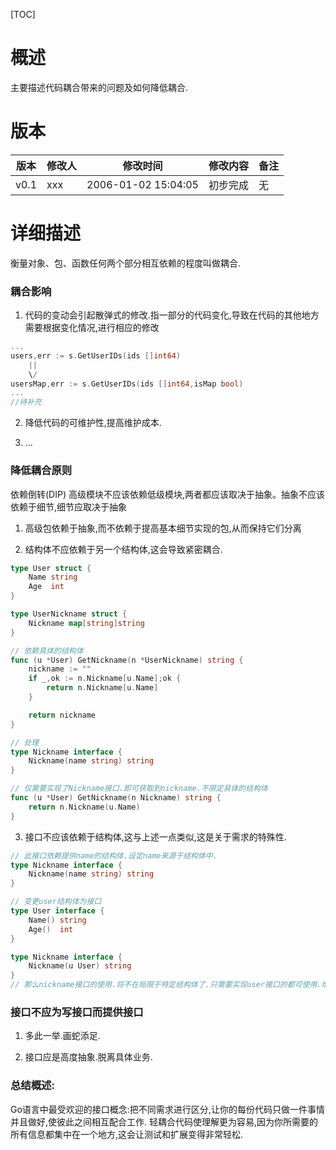 [TOC]

# 概述

主要描述代码耦合带来的问题及如何降低耦合.

# 版本

|   版本     |   修改人  |   修改时间             |   修改内容    |   备注    |
|   ---     |   ---    |    ---                |      ---     |   ---    |
|   v0.1    |   xxx    |  2006-01-02 15:04:05  |   初步完成    |   无      |


# 详细描述

衡量对象、包、函数任何两个部分相互依赖的程度叫做耦合.

### 耦合影响

1. 代码的变动会引起散弹式的修改.指一部分的代码变化,导致在代码的其他地方需要根据变化情况,进行相应的修改
```go
...
users,err := s.GetUserIDs(ids []int64)
    ||
    \/
usersMap,err := s.GetUserIDs(ids []int64,isMap bool)
...
//待补充
```

2. 降低代码的可维护性,提高维护成本.

3. ...

### 降低耦合原则

依赖倒转(DIP)
高级模块不应该依赖低级模块,两者都应该取决于抽象。抽象不应该依赖于细节,细节应取决于抽象

1. 高级包依赖于抽象,而不依赖于提高基本细节实现的包,从而保持它们分离

2. 结构体不应依赖于另一个结构体,这会导致紧密耦合.
```go
type User struct {
    Name string
    Age  int
}

type UserNickname struct {
    Nickname map[string]string
}

// 依赖具体的结构体
func (u *User) GetNickname(n *UserNickname) string {
    nickname := ""
    if _,ok := n.Nickname[u.Name];ok {
        return n.Nickname[u.Name]
    }

    return nickname
}

// 处理
type Nickname interface {
    Nickname(name string) string
}

// 仅需要实现了Nickname接口.即可获取到nickname.不限定具体的结构体
func (u *User) GetNickname(n Nickname) string {
    return n.Nickname(u.Name)
}
```

3. 接口不应该依赖于结构体,这与上述一点类似,这是关于需求的特殊性.

```go
// 此接口依赖提供name的结构体.设定name来源于结构体中.
type Nickname interface {
    Nickname(name string) string
}

// 变更user结构体为接口
type User interface {
    Name() string
    Age()  int
}

type Nickname interface {
    Nickname(u User) string
}
// 那么nickname接口的使用.将不在局限于特定结构体了.只需要实现user接口的都可使用.增加了可重用性.
```

### 接口不应为写接口而提供接口

1. 多此一举.画蛇添足.

2. 接口应是高度抽象.脱离具体业务.

### 总结概述:

Go语言中最受欢迎的接口概念:把不同需求进行区分,让你的每份代码只做一件事情并且做好,使彼此之间相互配合工作. 
轻耦合代码使理解更为容易,因为你所需要的所有信息都集中在一个地方,这会让测试和扩展变得非常轻松.